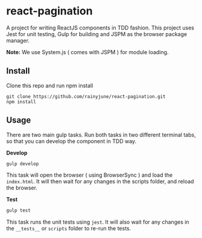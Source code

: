 # react-pagination

A project for writing ReactJS components in TDD fashion. This project uses Jest for unit testing, Gulp for building and JSPM as the browser package manager.

**Note:** We use System.js ( comes with JSPM ) for module loading.

## Install

Clone this repo and run npm install
```
git clone https://github.com/rainyjune/react-pagination.git
npm install
```

## Usage

There are two main gulp tasks. Run both tasks in two different terminal tabs, so that you can develop the component in TDD way.

**Develop**

```js
gulp develop
```

This task will open the browser ( using BrowserSync ) and load the `index.html`. It will then wait for any changes in the scripts folder, and reload the browser.

**Test**

```js
gulp test
```

This task runs the unit tests using `jest`. It will also wait for any changes in the `__tests__` or `scripts` folder to re-run the tests.
